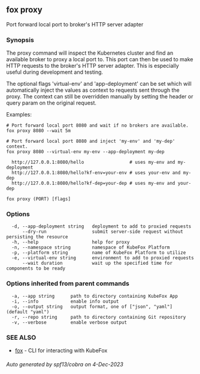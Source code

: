 ## fox proxy

Port forward local port to broker's HTTP server adapter

### Synopsis


The proxy command will inspect the Kubernetes cluster and find an available
broker to proxy a local port to. This port can then be used to make HTTP
requests to the broker's HTTP server adapter. This is especially useful during
development and testing.

The optional flags 'virtual-env' and 'app-deployment' can be set which will
automatically inject the values as context to requests sent through the proxy. 
The context can still be overridden manually by setting the header or query 
param on the original request.

Examples:

    # Port forward local port 8080 and wait if no brokers are available.
    fox proxy 8080 --wait 5m

    # Port forward local port 8080 and inject 'my-env' and 'my-dep' context.
    fox proxy 8080 --virtual-env my-env --app-deployment my-dep
    
      http://127.0.0.1:8080/hello                 # uses my-env and my-deployment
      http://127.0.0.1:8080/hello?kf-env=your-env # uses your-env and my-dep
      http://127.0.0.1:8080/hello?kf-dep=your-dep # uses my-env and your-dep


```
fox proxy (PORT) [flags]
```

### Options

```
  -d, --app-deployment string   deployment to add to proxied requests
      --dry-run                 submit server-side request without persisting the resource
  -h, --help                    help for proxy
  -n, --namespace string        namespace of KubeFox Platform
  -p, --platform string         name of KubeFox Platform to utilize
  -e, --virtual-env string      environment to add to proxied requests
      --wait duration           wait up the specified time for components to be ready
```

### Options inherited from parent commands

```
  -a, --app string      path to directory containing KubeFox App
  -i, --info            enable info output
  -o, --output string   output format, one of ["json", "yaml"] (default "yaml")
  -r, --repo string     path to directory containing Git repository
  -v, --verbose         enable verbose output
```

### SEE ALSO

* [fox](fox.md)	 - CLI for interacting with KubeFox

###### Auto generated by spf13/cobra on 4-Dec-2023
